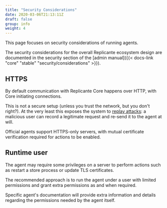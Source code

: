 ```yaml
---
title: "Security Considerations"
date: 2020-03-06T21:13:11Z
draft: false
group: info
weight: 4
---
```


This page focuses on security considerations of running agents.

The security considerations for the overall Replicante ecosystem design are documented in the
security section of the [admin manual]({{< docs-link "core" "stable" "security/considerations" >}}).

## HTTPS

By default communication with Replicante Core happens over HTTP, with Core initiating connections.

This is not a secure setup (unless you trust the network, but you don't right?).
At the very least this exposes the system to [replay attacks]:
a malicious user can record a legitimate request and re-send it to the agent at will.

Official agents support HTTPS-only servers,
with mutual certificate verification required for actions to be enabled.

## Runtime user

The agent may require some privileges on a server to perform actions
such as restart a store process or update TLS certificates.

The recommended approach is to run the agent under a user with limited permissions
and grant extra permissions as and when required.

Specific agent's documentation will provide extra information and details
regarding the permissions needed by the agent itself.

[replay attacks]: https://en.wikipedia.org/wiki/Replay_attack
